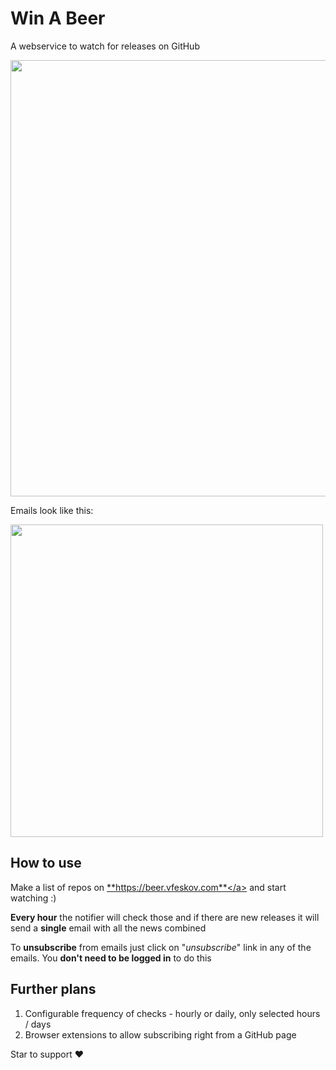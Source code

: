 # Win A Beer

A webservice to watch for releases on GitHub

<img src="http://i.pi.gy/DoDYG.png" width="698px" />

Emails look like this:

<img src="https://i.pi.gy/zzBew.png" width="500px" />

## How to use

Make a list of repos on <a href="https://beer.vfeskov.com">**https://beer.vfeskov.com**</a> and start watching :)

**Every hour** the notifier will check those and if there are new releases it will send a **single** email with all the news combined

To **unsubscribe** from emails just click on "*unsubscribe*" link in any of the emails. You **don't need to be logged in** to do this

## Further plans

1. Configurable frequency of checks - hourly or daily, only selected hours / days
2. Browser extensions to allow subscribing right from a GitHub page

Star to support ♥
